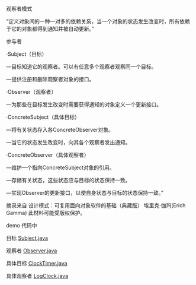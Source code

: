 观察者模式

“定义对象间的一种一对多的依赖关系，当一个对象的状态发生改变时，所有依赖于它的对象都得到通知并被自动更新。”

参与者

·Subject（目标）

—目标知道它的观察者。可以有任意多个观察者观察同一个目标。

—提供注册和删除观察者对象的接口。

·Observer（观察者）

—为那些在目标发生改变时需要获得通知的对象定义一个更新接口。

·ConcreteSubject（具体目标）

—将有关状态存入各ConcreteObserver对象。

—当它的状态发生改变时，向其各个观察者发出通知。

·ConcreteObserver（具体观察者）

—维护一个指向ConcreteSubject对象的引用。

—存储有关状态，这些状态应与目标的状态保持一致。

—实现Observer的更新接口，以使自身状态与目标的状态保持一致。”

摘录来自
设计模式：可复用面向对象软件的基础（典藏版）
埃里克·伽玛(Erich Gamma)
此材料可能受版权保护。

demo 代码中

目标 [Subject.java](Subject.java)

观察者 [Observer.java](Observer.java)

具体目标 [ClockTimer.java](ClockTimer.java)

具体观察者 [LogClock.java](LogClock.java)




